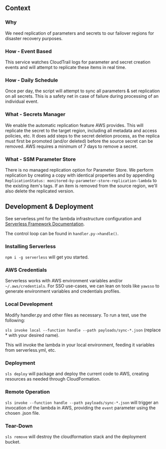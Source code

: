 <!--
title: 'Parameter Store Replication'
description: 'This stack will deploy a lambda & cloudtrail listener to watch for updated SSM Parameters and replicate to the target region.'
layout: Doc
framework: v3
platform: AWS
language: python
priority: 2
authorLink: 'https://github.com/serverless'
authorName: 'Serverless, inc.'
authorAvatar: 'https://avatars1.githubusercontent.com/u/13742415?s=200&v=4'
-->

## Context

### Why

We need replication of parameters and secrets to our failover regions for disaster recovery purposes.

### How - Event Based

This service watches CloudTrail logs for parameter and secret creation events and will attempt to replicate these
items in real time.

### How - Daily Schedule

Once per day, the script will attempt to sync all parameters & set replication on all secrets. This is a
safety net in case of failure during processing of an individual event.

### What - Secrets Manager

We enable the automatic replication feature AWS provides. This will replicate the secret to the target region, including
all metadata and access policies, etc. It does add steps to the secret deletion process, as the replica must first be
promoted (and/or deleted) before the source secret can be removed. AWS requires a minimum of 7 days to remove a secret. 

### What - SSM Parameter Store

There is no managed replication option for Parameter Store. We perform replication by creating a copy with identical
properties and by appending `ReplicationStatus: monitored-by-parameter-store-replication-lambda` to the existing item's
tags. If an item is removed from the source region, we'll also delete the replicated version.  

## Development & Deployment

See serverless.yml for the lambda infrastructure configuration and [Serverless Framework Documentation](https://www.serverless.com/framework/docs).

The control loop can be found in `handler.py->handle()`. 

### Installing Serverless

`npm i -g serverless` will get you started. 

### AWS Credentials

Serverless works with AWS environment variables and/or `~/.aws/credentials`. 
For SSO use-cases, we can lean on tools like `yawsso` to generate environment variables and credentials profiles.


### Local Development

Modify handler.py and other files as necessary. To run a test, use the following:

`sls invoke local --function handle --path payloads/sync-*.json` (replace * with your desired name). 

This will invoke the lambda in your local environment, feeding it variables from serverless.yml, etc. 

### Deployment

`sls deploy` will package and deploy the current code to AWS, creating resources as needed through CloudFormation.

### Remote Operation

`sls invoke --function handle --path payloads/sync-*.json` will trigger an invocation of the lambda in AWS, providing
the `event` parameter using the chosen .json file. 

### Tear-Down

`sls remove` will destroy the cloudformation stack and the deployment bucket.